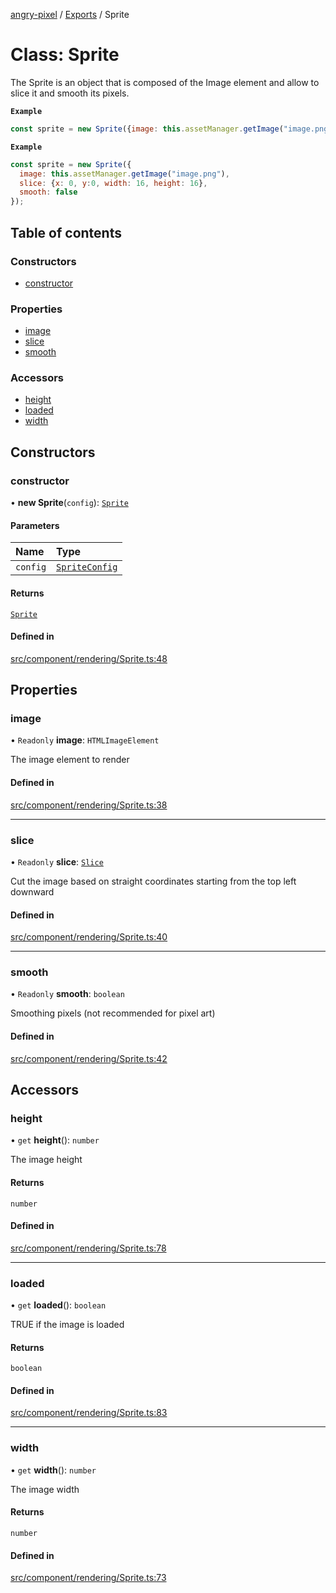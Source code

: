 [angry-pixel](../README.md) / [Exports](../modules.md) / Sprite

# Class: Sprite

The Sprite is an object that is composed of the Image element and allow to slice it and smooth its pixels.

**`Example`**

```js
const sprite = new Sprite({image: this.assetManager.getImage("image.png")});
```

**`Example`**

```js
const sprite = new Sprite({
  image: this.assetManager.getImage("image.png"),
  slice: {x: 0, y:0, width: 16, height: 16},
  smooth: false
});
```

## Table of contents

### Constructors

- [constructor](Sprite.md#constructor)

### Properties

- [image](Sprite.md#image)
- [slice](Sprite.md#slice)
- [smooth](Sprite.md#smooth)

### Accessors

- [height](Sprite.md#height)
- [loaded](Sprite.md#loaded)
- [width](Sprite.md#width)

## Constructors

### constructor

• **new Sprite**(`config`): [`Sprite`](Sprite.md)

#### Parameters

| Name | Type |
| :------ | :------ |
| `config` | [`SpriteConfig`](../interfaces/SpriteConfig.md) |

#### Returns

[`Sprite`](Sprite.md)

#### Defined in

[src/component/rendering/Sprite.ts:48](https://github.com/angry-pixel-studio/angry-pixel-engine/blob/8704b49/src/component/rendering/Sprite.ts#L48)

## Properties

### image

• `Readonly` **image**: `HTMLImageElement`

The image element to render

#### Defined in

[src/component/rendering/Sprite.ts:38](https://github.com/angry-pixel-studio/angry-pixel-engine/blob/8704b49/src/component/rendering/Sprite.ts#L38)

___

### slice

• `Readonly` **slice**: [`Slice`](../interfaces/Slice.md)

Cut the image based on straight coordinates starting from the top left downward

#### Defined in

[src/component/rendering/Sprite.ts:40](https://github.com/angry-pixel-studio/angry-pixel-engine/blob/8704b49/src/component/rendering/Sprite.ts#L40)

___

### smooth

• `Readonly` **smooth**: `boolean`

Smoothing pixels (not recommended for pixel art)

#### Defined in

[src/component/rendering/Sprite.ts:42](https://github.com/angry-pixel-studio/angry-pixel-engine/blob/8704b49/src/component/rendering/Sprite.ts#L42)

## Accessors

### height

• `get` **height**(): `number`

The image height

#### Returns

`number`

#### Defined in

[src/component/rendering/Sprite.ts:78](https://github.com/angry-pixel-studio/angry-pixel-engine/blob/8704b49/src/component/rendering/Sprite.ts#L78)

___

### loaded

• `get` **loaded**(): `boolean`

TRUE if the image is loaded

#### Returns

`boolean`

#### Defined in

[src/component/rendering/Sprite.ts:83](https://github.com/angry-pixel-studio/angry-pixel-engine/blob/8704b49/src/component/rendering/Sprite.ts#L83)

___

### width

• `get` **width**(): `number`

The image width

#### Returns

`number`

#### Defined in

[src/component/rendering/Sprite.ts:73](https://github.com/angry-pixel-studio/angry-pixel-engine/blob/8704b49/src/component/rendering/Sprite.ts#L73)
